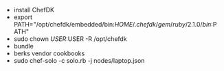 * install ChefDK
* export PATH="/opt/chefdk/embedded/bin:${HOME}/.chefdk/gem/ruby/2.1.0/bin:$PATH"
* sudo chown $USER:$USER -R /opt/chefdk
* bundle
* berks vendor cookbooks 
* sudo chef-solo -c solo.rb -j nodes/laptop.json

